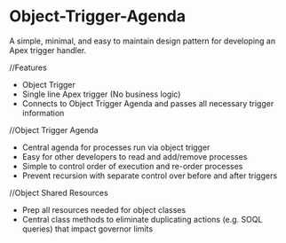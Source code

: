 # Object-Trigger-Agenda

A simple, minimal, and easy to maintain design pattern for developing an Apex trigger handler.

//Features
- Object Trigger
- Single line Apex trigger (No business logic)
- Connects to Object Trigger Agenda and passes all necessary trigger information
  
//Object Trigger Agenda
- Central agenda for processes run via object trigger
- Easy for other developers to read and add/remove processes
- Simple to control order of execution and re-order processes
- Prevent recursion with separate control over before and after triggers
  
//Object Shared Resources
- Prep all resources needed for object classes
- Central class methods to eliminate duplicating actions (e.g. SOQL queries) that impact governor limits
